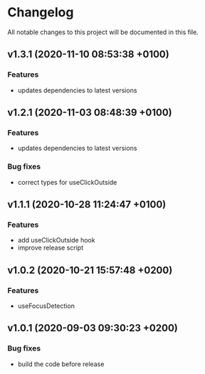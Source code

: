 # Changelog

All notable changes to this project will be documented in this file.

## v1.3.1 (2020-11-10 08:53:38 +0100)

### Features

  -  updates dependencies to latest versions

## v1.2.1 (2020-11-03 08:48:39 +0100)

### Features

  -  updates dependencies to latest versions

### Bug fixes

  -  correct types for useClickOutside

## v1.1.1 (2020-10-28 11:24:47 +0100)

### Features

  -  add useClickOutside hook
  -  improve release script

## v1.0.2 (2020-10-21 15:57:48 +0200)

### Features

  -  useFocusDetection

## v1.0.1 (2020-09-03 09:30:23 +0200)

### Bug fixes

  -  build the code before release
